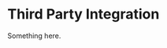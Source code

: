 [title]: # (Third Party Integration)
[tags]: # (XXX)
[priority]: # (5878)
# Third Party Integration
Something here.
